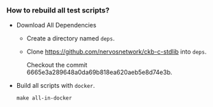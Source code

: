 ### How to rebuild all test scripts?

- Download All Dependencies

  - Create a directory named `deps`.

  - Clone https://github.com/nervosnetwork/ckb-c-stdlib into `deps`.

    Checkout the commit 6665e3a289648a0da69b818ea620aeb5e8d74e3b.

- Build all scripts with `docker`.

  ```shell
  make all-in-docker
  ```
